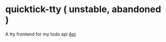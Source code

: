 # quicktick-tty ( unstable, abandoned )
A tty frontend for my todo api [Api](https://github.com/osmak1234/quicktick-api)

